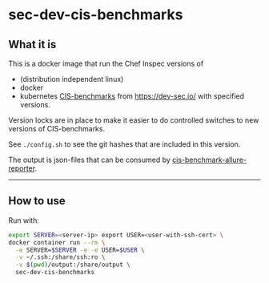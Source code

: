 sec-dev-cis-benchmarks
======================

What it is
----------

This is a docker image that run the Chef Inspec versions of
- (distribution independent linux)
- docker
- kubernetes
[CIS-benchmarks](https://www.cisecurity.org/cis-benchmarks/) from https://dev-sec.io/ with specified versions.

Version locks are in place to make it easier to do controlled switches to new versions of CIS-benchmarks.

See `./config.sh` to see the git hashes that are included in this version.

The output is json-files that can be consumed by [cis-benchmark-allure-reporter](https://github.com/presidenten/cis-benchmark-allure-reporter).

---

How to use
----------

Run with:
```bash
export SERVER=<server-ip> export USER=<user-with-ssh-cert> \
docker container run --rm \
  -e SERVER=$SERVER -e -e USER=$USER \
  -v ~/.ssh:/share/ssh:ro \
  -v $(pwd)/output:/share/output \
  sec-dev-cis-benchmarks
```
